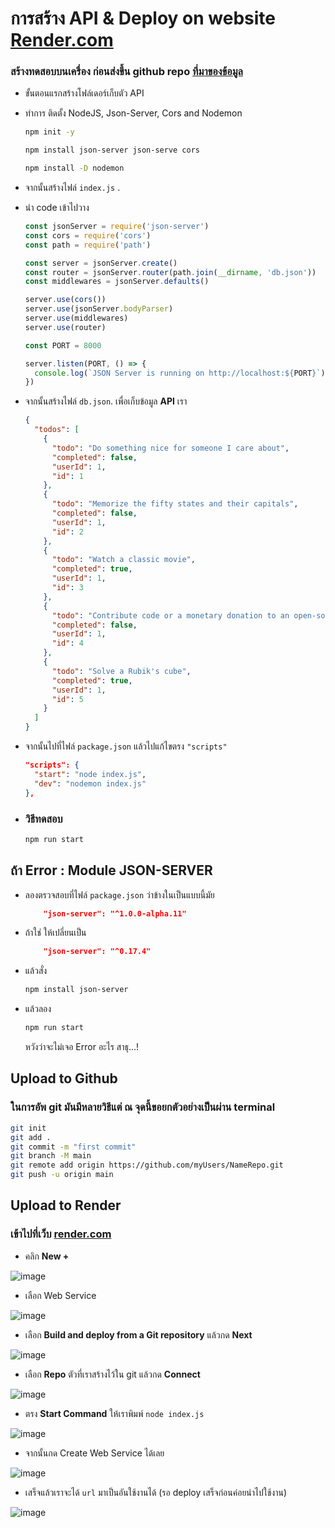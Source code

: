 # การสร้าง API & Deploy on website [Render.com](https://dashboard.render.com/)
### สร้างทดสอบบนเครื่อง ก่อนส่งขึ้น github repo [ที่มาของข้อมูล](https://chrisdevcode.hashnode.dev/how-to-create-and-deploy-a-json-server)
- ขั้นตอนแรกสร้างโฟล์เดอร์เก็บตัว API
- ทำการ ติดตั้ง NodeJS, Json-Server, Cors and Nodemon
  ``` bash
  npm init -y
  ```
  ``` bash
  npm install json-server json-serve cors
  ```
  ``` bash
  npm install -D nodemon
  ```
- จากนั้นสร้างไฟล์ ```index.js``` .
  
- นำ code เข้าไปวาง
  ``` javascript
  const jsonServer = require('json-server')
  const cors = require('cors')
  const path = require('path')
  
  const server = jsonServer.create()
  const router = jsonServer.router(path.join(__dirname, 'db.json'))
  const middlewares = jsonServer.defaults()
  
  server.use(cors())
  server.use(jsonServer.bodyParser)
  server.use(middlewares)
  server.use(router)
  
  const PORT = 8000
  
  server.listen(PORT, () => {
    console.log(`JSON Server is running on http://localhost:${PORT}`)
  })
  ```
- จากนั้นสร้างไฟล์ ```db.json```. เพื่อเก็บข้อมูล **API** เรา
  ``` json
  {
    "todos": [
      {
        "todo": "Do something nice for someone I care about",
        "completed": false,
        "userId": 1,
        "id": 1
      },
      {
        "todo": "Memorize the fifty states and their capitals",
        "completed": false,
        "userId": 1,
        "id": 2
      },
      {
        "todo": "Watch a classic movie",
        "completed": true,
        "userId": 1,
        "id": 3
      },
      {
        "todo": "Contribute code or a monetary donation to an open-source software project",
        "completed": false,
        "userId": 1,
        "id": 4
      },
      {
        "todo": "Solve a Rubik's cube",
        "completed": true,
        "userId": 1,
        "id": 5
      }
    ]
  }
  ```
- จากนั้นไปที่ไฟล์ ```package.json``` แล้วไปแก้ไขตรง ```"scripts"```
  ``` json
  "scripts": {
    "start": "node index.js",
    "dev": "nodemon index.js"
  },
  ```
- ### วิธีทดสอบ
  ``` bash
  npm run start
  ```

## ถ้า Error : Module JSON-SERVER
- ลองตรวจสอบที่ไฟล์ ```package.json``` ว่าข้างในเป็นแบบนี้มัย
  ```json
      "json-server": "^1.0.0-alpha.11"
  ```
- ถ้าใช่ ให้เปลี่ยนเป็น
  ```json
      "json-server": "^0.17.4"
  ```
- แล้วสั่ง
  ``` bash
  npm install json-server
  ```
- แล้วลอง
  ``` bash
  npm run start
  ```

  หวังว่าจะไม่เจอ Error อะไร สาธุ...!

## Upload to Github

### ในการอัพ **git** มันมีหลายวิธีแต่ ณ จุดนี้ขอยกตัวอย่างเป็นผ่าน **terminal**

``` bash
git init
git add .
git commit -m "first commit"
git branch -M main
git remote add origin https://github.com/myUsers/NameRepo.git
git push -u origin main
```

## Upload to Render

### เข้าไปที่เว็บ **[render.com](https://dashboard.render.com/)**
- คลิก **New +**
  
![image](https://lh3.googleusercontent.com/u/0/drive-viewer/AEYmBYTI3cdCtr4P5dL40ZcRZJ5Q5xvvSuiTjsX1vLHnCbUai6G1wz_u8Ppjsol4sF4XZxXv9_37kAMLJwL3EYyn32ZblOiE4A=w1177-h970)

- เลือก Web Service

![image](https://lh3.googleusercontent.com/u/0/drive-viewer/AEYmBYT4FsSvskRfFih8bgjkzFnj0p5pT63d7NfjeEYeK3_BL-3C9MWorKjx-JsglF4PGyEapdmVWNnQ5TlR3dKntEjqoe_e-Q=w1177-h970)

- เลือก **Build and deploy from a Git repository** แล้วกด **Next**

![image](https://lh3.googleusercontent.com/u/0/drive-viewer/AEYmBYRutjCTwM2nZ6NUA_huRb6NdIlIRq37ntdmN3VW8YWWbzaK4HfDyrkREAcL6H5rfRk88JbfFmk7pNQYhwiJnATfXZ1mPQ=w1177-h970)

- เลือก **Repo** ตัวที่เราสร้างไว้ใน git แล้วกด **Connect**

![image](https://lh3.googleusercontent.com/u/0/drive-viewer/AEYmBYSctnoZqsUrTbe2ho5t6vtE9FDV9vAzxofWqR7n6MXNFGUVjW8SNJEo8A10Kj3rTixmgHNarndrNA2aNLaajvWW4aBf=w1177-h970)

- ตรง **Start Command** ให้เราพิมพ์ ``` node index.js  ```

![image](https://lh3.googleusercontent.com/u/0/drive-viewer/AEYmBYS9e4CPCeMY07T-Usb8MOKl6gtvq_mPvMAg1c9Xo6gL2gAg0iD0GlGg7QFUik39NcgSwpxSo9WOrF0Sh-erTD0JKymaKQ=w1177-h970)

- จากนั้นกด Create Web Service ได้เลย

![image](https://lh3.googleusercontent.com/u/0/drive-viewer/AEYmBYTmK44Ly_F6-4yiYpKxFi9b6hzO5ptMhGAg8htCL9-8eQV96vB7eHLic_2mYBvtOe86DInOOBjoZZ8hvtDtCU2ttlbjow=w1177-h970)

- เสร็จแล้วเราจะได้ ``` url ``` มาเป็นอันใช้งานได้ (รอ deploy เสร็จก่อนค่อยนำไปใช้งาน)

![image](https://lh3.googleusercontent.com/u/0/drive-viewer/AEYmBYSUnZS652nTf_Y73YOJmbvY6KAGpLMnSudsUdg0VIrvTTpLlhnz9Wudmb0NzcPgjvYr8xLbwaJ1rPLcPs-pwUXoGIn_OQ=w1177-h970)
